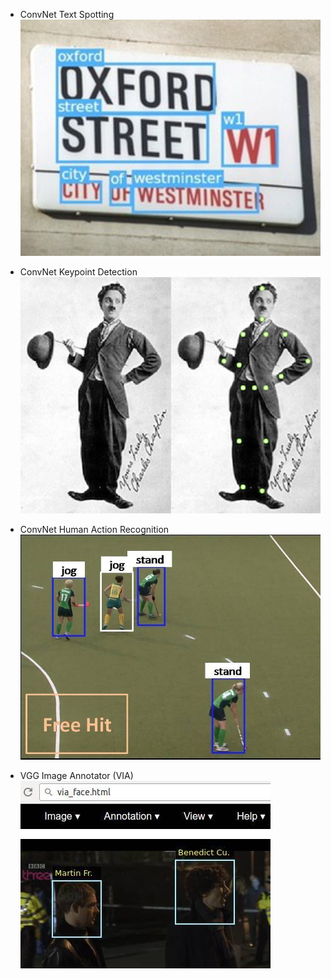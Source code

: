 *   ConvNet Text Spotting
    ![](images/txtspot.jpg)  
    [](http://www.robots.ox.ac.uk/~vgg/software/textspot/)

*   ConvNet Keypoint Detection
    ![](images/keypoint.png)  
    [](http://www.robots.ox.ac.uk/~vgg/software/keypoint_detection/)

*   ConvNet Human Action Recognition
    ![](images/soft3.jpg)  
    [](http://www.robots.ox.ac.uk/~vgg/software/two_stream_action/)

*   VGG Image Annotator (VIA)
    ![](images/soft4.jpg)  
    [](http://www.robots.ox.ac.uk/~vgg/software/via/)
